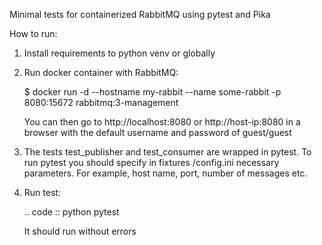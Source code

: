 Minimal tests for containerized RabbitMQ using pytest and Pika

How to run:
1. Install requirements to python venv or globally
2. Run docker container with RabbitMQ:
   
   $ docker run -d --hostname my-rabbit --name some-rabbit -p 8080:15672 rabbitmq:3-management
   
   You can then go to http://localhost:8080 or http://host-ip:8080 in a browser with the default username and password
    of guest/guest
    
3. The tests test_publisher and test_consumer are wrapped in pytest. To run pytest you should specify in fixtures
/config.ini necessary parameters. For example, host name, port, number of messages etc.

4. Run test:

   .. code :: python
   pytest 
   
   It should run without errors


